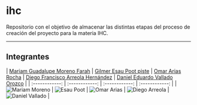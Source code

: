 # ihc
Repositorio con el objetivo de almacenar las distintas etapas del proceso de creación del proyecto para la materia IHC.

------------
## Integrantes
| [Mariam Guadalupe Moreno Farah](https://github.com/Mariam-Moreno) | [Gilmer Esau Poot piste](https://github.com/Esau-Piste) | [Omar Arias Rocha](https://github.com) | [Diego Francisco Arreola Hernández](https://github.como) | [Daniel Eduardo Vallado Orozco](https://github.com/DanielVallado) |
| :------------: | :------------: | :------------: | :------------: |
| <image src="resources/mariam_moreno.png" alt="Mariam Moreno"></image> | <image src="resources/esau_poot.jpg" alt="Esau Poot"></image> | <image src="resources/omar_arias.jpg" alt="Omar Arias"></image> | <image src="resources/diego_arreola.jpg" alt="Diego Arreola"></image> | <image src="resources/daniel_vallado.jpeg" alt="Daniel Vallado"></image> |
